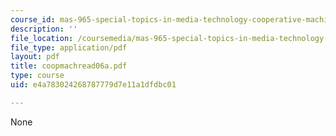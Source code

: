 ```yaml
---
course_id: mas-965-special-topics-in-media-technology-cooperative-machines-fall-2003
description: ''
file_location: /coursemedia/mas-965-special-topics-in-media-technology-cooperative-machines-fall-2003/e4a783024268787779d7e11a1dfdbc01_coopmachread06a.pdf
file_type: application/pdf
layout: pdf
title: coopmachread06a.pdf
type: course
uid: e4a783024268787779d7e11a1dfdbc01

---
```

None